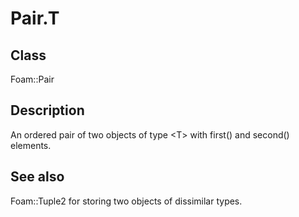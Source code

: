# Pair.T 
## Class
Foam::Pair

## Description
An ordered pair of two objects of type \<T\> with first() and second()
elements.

## See also
Foam::Tuple2 for storing two objects of dissimilar types.

